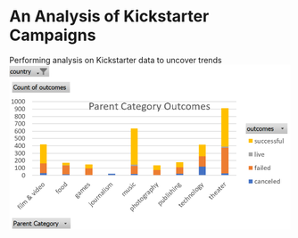 # An Analysis of Kickstarter Campaigns
 Performing analysis on Kickstarter data to uncover trends
![image_name](https://github.com/backwater-graphics/kickstarter-analysis/blob/main/Parent%20Category%20Outcomes.png)
